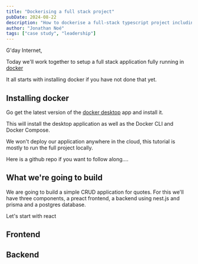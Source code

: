 ```yaml
---
title: "Dockerising a full stack project"
pubDate: 2024-08-22
description: "How to dockerise a full-stack typescript project including a preact Frontend, backend and database"
author: "Jonathan Noé"
tags: ["case study", "leadership"]
---
```


G'day Internet,

Today we'll work together to setup a full stack application fully running in [docker](https://www.docker.com)

It all starts with installing docker if you have not done that yet.

## Installing docker

Go get the latest version of the [docker desktop](https://www.docker.com/products/docker-desktop/) app and install it.

This will install the desktop application as well as the Docker CLI and Docker Compose.

We won't deploy our application anywhere in the cloud, this tutorial is mostly to run the full project locally.

Here is a github repo if you want to follow along....

## What we're going to build

We are going to build a simple CRUD application for quotes. For this we'll have three components, a preact frontend, a backend using nest.js and prisma and a postgres database.

Let's start with react

## Frontend

## Backend
